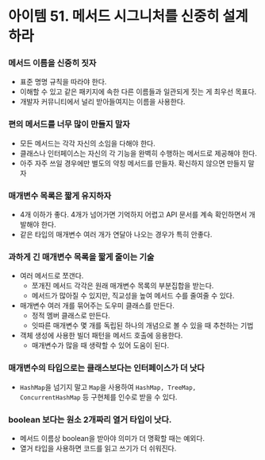 # 아이템 51. 메서드 시그니처를 신중히 설계하라

### 메서드 이름을 신중히 짓자

- 표준 명명 규칙을 따라야 한다.
- 이해할 수 있고 같은 패키지에 속한 다른 이름들과 일관되게 짓는 게 최우선 목표다.
- 개발자 커뮤니티에서 널리 받아들여지는 이름을 사용한다.

### 편의 메서드를 너무 많이 만들지 말자

- 모든 메서드는 각각 자신의 소임을 다해야 한다.
- 클래스나 인터페이스는 자신의 각 기능을 완벽히 수행하는 메서드로 제공해야 한다.
- 아주 자주 쓰일 경우에만 별도의 약칭 메서드를 만들자. 확신하지 않으면 만들지 말자

### 매개변수 목록은 짧게 유지하자

- 4개 이하가 좋다. 4개가 넘어가면 기억하지 어렵고 API 문서를 계속 확인하면서 개발해야 한다.
- 같은 타입의 매개변수 여러 개가 연달아 나오는 경우가 특히 안좋다.

### 과하게 긴 매개변수 목록을 짧게 줄이는 기술

- 여러 메서드로 쪼갠다.
    - 쪼개진 메서드 각각은 원래 매개변수 목록의 부분집합을 받는다.
    - 메서드가 많아질 수 있지만, 직교성을 높여 메서드 수를 줄여줄 수 있다.
- 매개변수 여러 개를 묶어주는 도우미 클래스를 만든다.
    - 정적 멤버 클래스로 만든다.
    - 잇따른 매개변수 몇 개를 독립된 하나의 개념으로 볼 수 있을 때 추천하는 기법
- 객체 생성에 사용한 빌더 패턴을 메서드 호출에 응용한다.
    - 매개변수가 많을 때 생략할 수 있어 도움이 된다.


### 매개변수의 타입으로는 클래스보다는 인터페이스가 더 낫다

- `HashMap`을 넘기지 말고 `Map`을 사용하여 `HashMap, TreeMap, ConcurrentHashMap` 등 구현체를 인수로 받을 수 있다.

### boolean 보다는 원소 2개짜리 열거 타입이 낫다.

- 메서드 이름상 boolean을 받아야 의미가 더 명확할 때는 예외다.
- 열거 타입을 사용하면 코드를 읽고 쓰기가 더 쉬워진다.